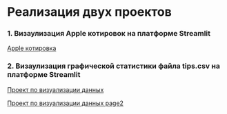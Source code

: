 # Реализация двух проектов
### 1. Визаулизация Apple котировок на платформе Streamlit
[Apple котировка](https://444dima81-steamlit-app-apple-dashmain-jtvcum.streamlit.app/)


### 2. Визаулизация графической статистики файла tips.csv на платформе Streamlit
[Проект по визуализации данных](https://444dima81-steamlit-app-main-v2sn9k.streamlit.app/)

[Проект по визуализации данных page2](https://444dima81-steamlit-app-pagespage-two-iyjt3a.streamlit.app/)
